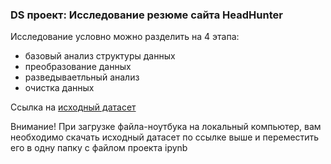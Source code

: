 ### DS проект: Исследование резюме сайта HeadHunter ###
Исследование условно можно разделить на 4 этапа:
- базовый анализ структуры данных
- преобразование данных
- разведываетльный анализ
- очистка данных

Ссылка на [исходный датасет](https://drive.google.com/file/d/1qQ_kvJ4Z1o4mjrJbL35Wk4-4Hlv-TNsI/view?usp=share_link) 

Внимание! При загрузке файла-ноутбука на локальный компьютер, вам необходимо скачать исходный датасет по ссылке выше и переместить его в одну папку с файлом проекта ipynb 
